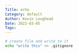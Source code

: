 ```yaml
---
Title: echo
Category: default
Author: Kevin Loughead
Date: 2022-03-05
Tags:
---
```


```sh
# create file and write to it
echo "write this" >> .gitignore
```
